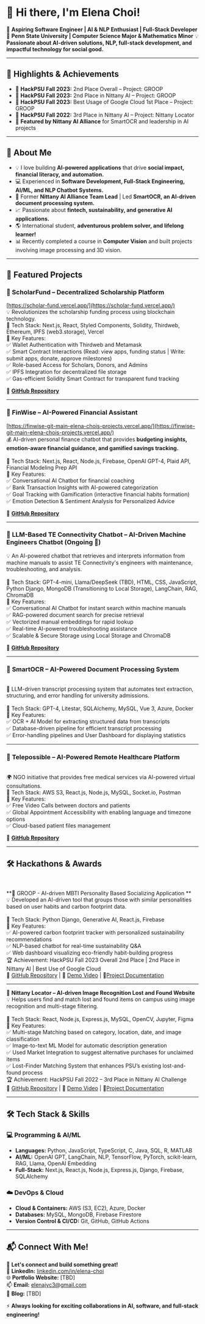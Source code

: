 

<!--
**Elena-Jiyoung/Elena-Jiyoung** is a ✨ _special_ ✨ repository because its `README.md` (this file) appears on your GitHub profile.

Here are some ideas to get you started:

- 🔭 I’m currently working on ...
- 🌱 I’m currently learning ...
- 👯 I’m looking to collaborate on ...
- 🤔 I’m looking for help with ...
- 💬 Ask me about ...
- 📫 How to reach me: ...
- 😄 Pronouns: ...
- ⚡ Fun fact: ...
-->
<!--
**Elena-Jiyoung/Elena-Jiyoung** is a ✨ _special_ ✨ repository because its `README.md` (this file) appears on your GitHub profile.
-->

# 👋 Hi there, I'm Elena Choi!

🚀 **Aspiring Software Engineer | AI & NLP Enthusiast | Full-Stack Developer**
📍 **Penn State University | Computer Science Major & Mathematics Minor**
💡 **Passionate about AI-driven solutions, NLP, full-stack development, and impactful technology for social good.**

---

## 🏅 Highlights & Achievements

* 🥈 **HackPSU Fall 2023:** 2nd Place Overall – Project: GROOP
* 🥈 **HackPSU Fall 2023:** 2nd Place in Nittany AI – Project: GROOP
* 🥈 **HackPSU Fall 2023:** Best Usage of Google Cloud 1st Place – Project: GROOP
* 🥉 **HackPSU Fall 2022:** 3rd Place in Nittany AI – Project: Nittany Locator
* 📣 **Featured by Nittany AI Alliance** for SmartOCR and leadership in AI projects

---

## 🌟 About Me

* 💡 I love building **AI-powered applications** that drive **social impact, financial literacy, and automation.**
* 💻 Experienced in **Software Development, Full-Stack Engineering, AI/ML, and NLP Chatbot Systems.**
* 🚀 Former **Nittany AI Alliance Team Lead** | Led **SmartOCR, an AI-driven document processing system.**
* 📈 Passionate about **fintech, sustainability, and generative AI applications.**
* 🌎 International student, **adventurous problem solver, and lifelong learner!**
* 📊 Recently completed a course in **Computer Vision** and built projects involving image processing and 3D vision.

---

## 🚀 Featured Projects

### 🔹 ScholarFund – Decentralized Scholarship Platform 
[https://scholar-fund.vercel.app/](https://scholar-fund.vercel.app/) <br>
💡 Revolutionizes the scholarship funding process using blockchain technology. 
<br>
🔹 Tech Stack: Next.js, React, Styled Components, Solidity, Thirdweb, Ethereum, IPFS (web3.storage), Vercel <br>
🔹 Key Features: <br>
✅ Wallet Authentication with Thirdweb and Metamask <br>
✅ Smart Contract Interactions (Read: view apps, funding status | Write: submit apps, donate, approve milestones) <br>
✅ Role-based Access for Scholars, Donors, and Admins <br>
✅ IPFS Integration for decentralized file storage <br>
✅ Gas-efficient Solidity Smart Contract for transparent fund tracking <br>

🔗 **[GitHub Repository](https://github.com/Elena-Jiyoung/ScholarFund)**

---

### 🔹 FinWise – AI-Powered Financial Assistant
[https://finwise-git-main-elena-chois-projects.vercel.app/](https://finwise-git-main-elena-chois-projects.vercel.app/) <br>
💰 AI-driven personal finance chatbot that provides **budgeting insights, emotion-aware financial guidance, and gamified savings tracking.** <br>
<br>
🔹 Tech Stack: Next.js, React, Node.js, Firebase, OpenAI GPT-4, Plaid API, Financial Modeling Prep API <br>
🔹 Key Features: <br>
✅ Conversational AI Chatbot for financial coaching <br>
✅ Bank Transaction Insights with AI-powered categorization <br>
✅ Goal Tracking with Gamification (interactive financial habits formation) <br>
✅ Emotion Detection & Sentiment Analysis for Personalized Advice <br>

🔗 **[GitHub Repository](https://github.com/Elena-Jiyoung/FinWise)**

---

### 🔹 **LLM-Based TE Connectivity Chatbot – AI-Driven Machine Engineers Chatbot (Ongoing 🚀)**
💡 An AI-powered chatbot that retrieves and interprets information from machine manuals to assist TE Connectivity's engineers with maintenance, troubleshooting, and analysis. <br>
<br>
🔹 Tech Stack: GPT-4-mini, Llama/DeepSeek (TBD), HTML, CSS, JavaScript, Python Django, MongoDB (Transitioning to Local Storage), LangChain, RAG, ChromaDB <br>
🔹 Key Features: <br>
✅ Conversational AI Chatbot for instant search within machine manuals <br>
✅ RAG-powered document search for precise retrieval <br>
✅ Vectorized manual embeddings for rapid lookup <br>
✅ Real-time AI-powered troubleshooting assistance <br>
✅ Scalable & Secure Storage using Local Storage and ChromaDB <br>

🔗 **[GitHub Repository](https://github.com/rudrabengali/TE-Connectivity-Chatbot)**

---

### 🔹 **SmartOCR – AI-Powered Document Processing System**
<br>
📄 LLM-driven transcript processing system that automates text extraction, structuring, and error handling for university admissions. <br>
<br>
🔹 Tech Stack: GPT-4, Litestar, SQLAlchemy, MySQL, Vue 3, Azure, Docker <br>
🔹 Key Features: <br>
✅ OCR + AI Model for extracting structured data from transcripts <br>
✅ Database-driven pipeline for efficient transcript processing <br>
✅ Error-handling pipelines and User Dashboard for displaying statistics <br>

---

### 🔹 **Telepossible – AI-Powered Remote Healthcare Platform**
<br>
🌍 NGO initiative that provides free medical services via AI-powered virtual consultations.
<br>
🔹 Tech Stack: AWS S3, React.js, Node.js, MySQL, Socket.io, Postman <br>
🔹 Key Features: <br>
✅ Free Video Calls between doctors and patients <br>
✅ Global Appointment Accessibility with enabling language and timezone options <br>
✅ Cloud-based patient files management <br>

🔗 **[GitHub Repository](https://github.com/jiwoongjeon/Felicity/tree/main)**


---


## 🛠️ Hackathons & Awards
<br>

**🥈 GROOP - AI-driven MBTI Personality Based Socializing Application ** 
<br>
💡 Developed an AI-driven tool that groups those with similar personalities based on user habits and carbon footprint data. <br>
<br>
🔹 Tech Stack: Python Django, Generative AI, React.js, Firebase <br>
🔹 Key Features: <br>
✅ AI-powered carbon footprint tracker with personalized sustainability recommendations <br>
✅ NLP-based chatbot for real-time sustainability Q\&A <br> 
✅ Web dashboard visualizing eco-friendly habit-building progress <br>
🏆 Achievement: HackPSU Fall 2023 Overall 2nd Place | 2nd Place in Nittany AI | Best Use of Google Cloud <br>
🔗 [GitHub Repository](https://github.com/juhwani/GROOP) | 🎥 [Demo Video](https://youtu.be/R4BUHn4X1lk) | 📝[Project Documentation](https://devpost.com/software/groop-r7kmz4) <br>


---


🥈 **Nittany Locator – AI-driven Image Recognition Lost and Found Website** <br>
💡 Helps users find and match lost and found items on campus using image recognition and multi-stage filtering. <br>
<br>
🔹 Tech Stack: React, Node.js, Express.js, MySQL, OpenCV, Jupyter, Figma <br>
🔹 Key Features: <br>
✅ Multi-stage Matching based on category, location, date, and image classification <br>
✅ Image-to-text ML Model for automatic description generation <br>
✅ Used Market Integration to suggest alternative purchases for unclaimed items <br>
✅ Lost-Finder Matching System that enhances PSU’s existing lost-and-found process <br>
🏆 Achievement: HackPSU Fall 2022 – 3rd Place in Nittany AI Challenge <br>
🔗 [GitHub Repository](https://github.com/Elena-Jiyoung/NittanyFind) | 🎥 [Demo Video](https://youtu.be/lbnIrF9kA9k) | 📝[Project Documentation](https://devpost.com/software/nittany-locator)

---

## 🛠️ Tech Stack & Skills

### 💻 Programming & AI/ML

* **Languages:** Python, JavaScript, TypeScript, C, Java, SQL, R, MATLAB
* **AI/ML:** OpenAI GPT, LangChain, NLP, TensorFlow, PyTorch, scikit-learn, RAG, Llama, OpenAI Embedding
* **Full-Stack:** Next.js, React.js, Node.js, Express.js, Django, Firebase, SQLAlchemy

### ☁️ DevOps & Cloud

* **Cloud & Containers:** AWS (S3, EC2), Azure, Docker
* **Databases:** MySQL, MongoDB, Firebase Firestore
* **Version Control & CI/CD:** Git, GitHub, GitHub Actions

---

## 📬 Connect With Me!

💼 **Let's connect and build something great!** <br>
🔗 **LinkedIn:** [linkedin.com/in/elena-choi](#) <br>
🌐 **Portfolio Website:** \[TBD] <br>
📫 **Email:** [elenajyc3@gmail.com](mailto:elenajyc3@gmail.com) <br>
📝 **Blog:** \[TBD] <br>

⚡ **Always looking for exciting collaborations in AI, software, and full-stack engineering!**
